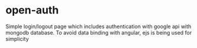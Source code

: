 # open-auth
Simple login/logout page which includes authentication with google api with mongodb database.
To avoid data binding with angular, ejs is being used for simplicity
